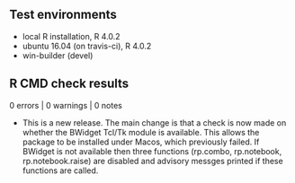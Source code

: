 ## Test environments
* local R installation, R 4.0.2
* ubuntu 16.04 (on travis-ci), R 4.0.2
* win-builder (devel)

## R CMD check results

0 errors | 0 warnings | 0 notes

* This is a new release.  The main change is that a check is now made on whether the BWidget Tcl/Tk module is available.  This allows the package to be installed under Macos, which previously failed.  If BWidget is not available then three functions (rp.combo, rp.notebook, rp.notebook.raise) are disabled and advisory messges printed if these functions are called.
